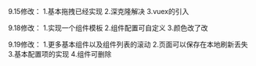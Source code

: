 9.15修改： 1.基本拖拽已经实现 2.深克隆解决 3.vuex的引入 

9.18修改： 1.实现一个组件模板 2.组件配置可自定义 3.颜色改了改

9.19修改： 1.更多基本组件以及组件列表的滚动 2.页面可以保存在本地刷新丢失 3.基本配置项的实现 4.组件可删除
